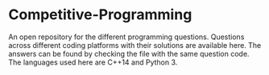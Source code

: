 # Competitive-Programming
An open repository for the different programming questions.
Questions across different coding platforms with their solutions are available here.
The answers can be found by checking the file with the same question code.
The languages used here are C++14 and Python 3.
